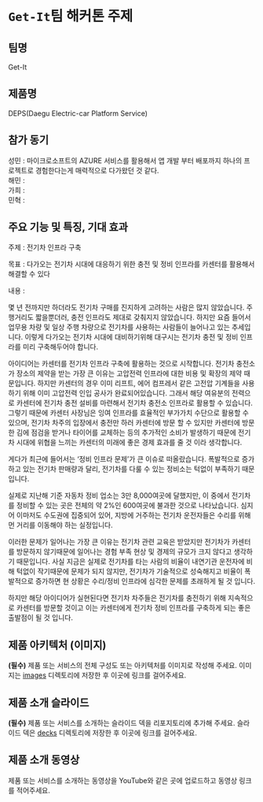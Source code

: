 # `Get-It`팀 해커톤 주제

## 팀명

Get-It

## 제품명

DEPS(Daegu Electric-car Platform Service)

## 참가 동기

성민 : 마이크로소프트의 AZURE 서비스를 활용해서 앱 개발 부터 배포까지 하나의 프로젝트로 경험한다는게 매력적으로 다가왔던 것 같다.<br>
해민 : <br>
가희 : <br>
민혁 : <br>

## 주요 기능 및 특징, 기대 효과

주제 : 전기차 인프라 구축

목표 : 다가오는 전기차 시대에 대응하기 위한 충전 및 정비 인프라를 카센터를 활용해서 해결할 수 있다

내용 : 

몇 년 전까지만 하더라도 전기차 구매를 진지하게 고려하는 사람은 많지 않았습니다. 주행거리도 짧을뿐더러, 충전 인프라도 제대로 갖춰지지 않았습니다. 하지만 요즘 들어서 업무용 차량 및 일상 주행 차량으로 전기차를 사용하는 사람들이 늘어나고 있는 추세입니다. 이렇게 다가오는 전기차 시대에 대비하기위해 대구시는 전기차 충전 및 정비 인프라를 미리 구축해두어야 합니다.

아이디어는 카센터를 전기차 인프라 구축에 활용하는 것으로 시작합니다. 전기차 충전소가 장소의 제약을 받는 가장 큰 이유는 고압전력 인프라에 대한 비용 및 확장의 제약 때문입니다. 하지만 카센터의 경우 이미 리프트, 에어 컴프레서 같은 고전압 기계들을 사용하기 위해 이미 고압전력 인입 공사가 완료되어있습니다. 그래서 해당 여유분의 전력으로 카센터에 전기차 충전 설비를 마련해서 전기차 충전소 인프라로 활용할 수 있습니다. 그렇기 때문에 카센터 사장님은 잉여 인프라를 효율적인 부가가치 수단으로 활용할 수 있으며,  전기차 차주의 입장에서 충전만 하러 카센터에 방문 할 수 있지만 카센터에 방문한 김에 점검을 받거나 타이어를 교체하는 등의 추가적인 소비가 발생하기 때문에 전기차 시대에 위협을 느끼는 카센터의 미래에 좋은 경제 효과를 줄 것 이라 생각합니다.

 

게다가 최근에 들어서는 ‘정비 인프라 문제’가 큰 이슈로 떠올랐습니다. 폭발적으로 증가하고 있는 전기차 판매량과 달리, 전기차를 다룰 수 있는 정비소는 턱없이 부족하기 때문입니다.

실제로 지난해 기준 자동차 정비 업소는 3만 8,000여곳에 달했지만, 이 중에서 전기차를 정비할 수 있는 곳은 전체의 약 2%인 600여곳에 불과한 것으로 나타났습니다. 심지어 이마저도 수도권에 집중되어 있어, 지방에 거주하는 전기차 운전자들은 수리를 위해 먼 거리를 이동해야 하는 실정입니다.

이러한 문제가 일어나는 가장 큰 이유는 전기차 관련 교육은 받았지만 전기차가 카센터를 방문하지 않기때문에 일어나는 경험 부족 현상 및 경제의 규모가 크지 않다고 생각하기 때문입니다. 사실 지금은 실제로 전기차를 타는 사람의 비율이 내연기관 운전자에 비해 턱없이 작기때문에 문제가 되지 않지만, 전기차가 기술적으로 성숙해지고 비율이 폭발적으로 증가하면 현 상황은 수리/정비 인프라에 심각한 문제를 초래하게 될 것 입니다.

하지만 해당 아이디어가 실현된다면 전기차 차주들은 전기차를 충전하기 위해 지속적으로 카센터를 방문할 것이고 이는 카센터에게 전기차 정비 인프라를 구축하게 되는 좋은 출발점이 될 것 입니다.

## 제품 아키텍처 (이미지)

**(필수)** 제품 또는 서비스의 전체 구성도 또는 아키텍처를 이미지로 작성해 주세요. 이미지는 [images](./images) 디렉토리에 저장한 후 이곳에 링크를 걸어주세요.

## 제품 소개 슬라이드

**(필수)** 제품 또는 서비스를 소개하는 슬라이드 덱을 리포지토리에 추가해 주세요. 슬라이드 덱은 [decks](./decks) 디렉토리에 저장한 후 이곳에 링크를 걸어주세요.

## 제품 소개 동영상

제품 또는 서비스를 소개하는 동영상을 YouTube와 같은 곳에 업로드하고 동영상 링크를 적어주세요.
